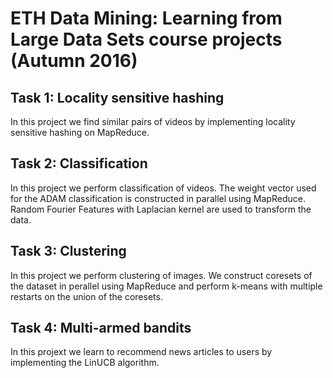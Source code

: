 # ETH Data Mining: Learning from Large Data Sets course projects (Autumn 2016)
## Task 1: Locality sensitive hashing
In this project we find similar pairs of videos by implementing locality sensitive hashing on MapReduce.

## Task 2: Classification
In this project we perform classification of videos. The weight vector used for the ADAM classification is constructed in parallel using MapReduce. Random Fourier Features with Laplacian kernel are used to transform the data.

## Task 3: Clustering
In this project we perform clustering of images. We construct coresets of the dataset in perallel using MapReduce and perform k-means with multiple restarts on the union of the coresets.

## Task 4: Multi-armed bandits
In this projext we learn to recommend news articles to users by implementing the LinUCB algorithm.
